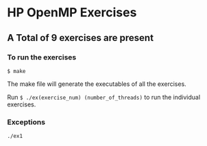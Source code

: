 # HP OpenMP Exercises
## A Total of 9 exercises are present
### To run the exercises
`$ make`

The make file will generate the executables of all the exercises.

Run `$ ./ex(exercise_num) (number_of_threads)` to run the individual exercises.

### Exceptions
`./ex1`